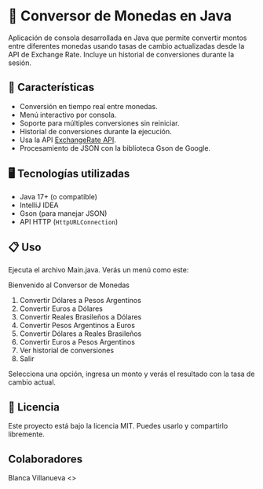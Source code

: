 # 💱 Conversor de Monedas en Java

Aplicación de consola desarrollada en Java que permite convertir montos entre diferentes monedas usando tasas de cambio actualizadas desde la API de Exchange Rate. Incluye un historial de conversiones durante la sesión.

## 🚀 Características

- Conversión en tiempo real entre monedas.
- Menú interactivo por consola.
- Soporte para múltiples conversiones sin reiniciar.
- Historial de conversiones durante la ejecución.
- Usa la API [ExchangeRate API](https://www.exchangerate-api.com/).
- Procesamiento de JSON con la biblioteca Gson de Google.

## 🖥️ Tecnologías utilizadas

- Java 17+ (o compatible)
- IntelliJ IDEA
- Gson (para manejar JSON)
- API HTTP (`HttpURLConnection`)

## 📋 Uso
Ejecuta el archivo Main.java. Verás un menú como este:

Bienvenido al Conversor de Monedas
1. Convertir Dólares a Pesos Argentinos
2. Convertir Euros a Dólares
3. Convertir Reales Brasileños a Dólares
4. Convertir Pesos Argentinos a Euros
5. Convertir Dólares a Reales Brasileños
6. Convertir Euros a Pesos Argentinos
7. Ver historial de conversiones
9. Salir

Selecciona una opción, ingresa un monto y verás el resultado con la tasa de cambio actual.

## 📝 Licencia

Este proyecto está bajo la licencia MIT. Puedes usarlo y compartirlo libremente.

## Colaboradores 

Blanca Villanueva <<Estudiante de Alura>>





